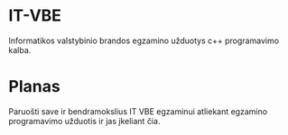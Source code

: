 # IT-VBE
Informatikos valstybinio brandos egzamino užduotys c++ programavimo kalba.

# Planas
Paruošti save ir bendramokslius IT VBE egzaminui atliekant egzamino programavimo užduotis
ir jas įkeliant čia.
